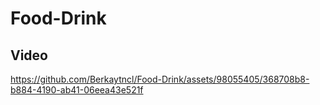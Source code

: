 # Food-Drink

## Video

https://github.com/Berkaytncl/Food-Drink/assets/98055405/368708b8-b884-4190-ab41-06eea43e521f

